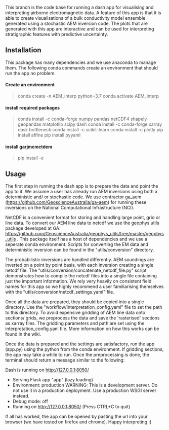 
This branch is the code base for running a dash app for visualising and interpreting
airborne electromagnetic data. A feature of this app is that it is able to create 
visualisations of a bulk conductivity model ensemble generated using a stochastic AEM 
inversion code. The plots that are generated with this app are interactive and can be used 
for interpreting stratigraphic features with predictive uncertainty.

## Installation

This package has many dependencies and we use anaconda to manage them. The following conda
commands create an environment that should run the app no problem.

#### Create an environment
>conda create -n AEM_interp python=3.7
>conda activate AEM_interp

#### install required packages
>conda install -c conda-forge numpy pandas netCDF4 shapely geopandas matplotlib scipy dash
>conda install -c conda-forge xarray dask bottleneck
>conda install -c scikit-learn
>conda install -c plotly
>pip install affine
>pip install pyyaml

#### install garjmcmctdem
>pip install -e <path to garjmcmctdem_utils>

## Usage

The first step in running the dash app is to prepare the data and point the app to it. We
assume a user has already run AEM inversions using both a deterministic and/ or stochastic
code. We use contractor ga_aem (https://github.com/GeoscienceAustralia/ga-aem) for 
running these inversions on the National Computational Infrastructure (NCI).

NetCDF is a convenient format for storing and handling large point, grid or line data. To 
convert our AEM line data to netcdf we use the geophys utils package developed at GA: 
 https://github.com/GeoscienceAustralia/geophys_utils/tree/master/geophys_utils .
This package itself has a host of dependencies and we use a seperate conda environment.
Scripts for converting the EM data and deterministic inversion can be found in the 
"utils/conversion" directory.

The probabilistic inversions are handled differently. AEM soundings are inverted on a point
by point basis, with each inversion creating a single netcdf file. The 
"utils/conversion/concatenate_netcdf_file.py" script demonstrates how to compile the netcdf
files into a single file containing just the important information. We rely very heavily 
on consistent field names for this app so we highly recommend a user familiarising
themselves with the  "utils/conversion/netcdf_settings.yaml" file.

Once all the data are prepared, they should be copied into a single directory. Use the
"workflow/interpretation_config.yaml" file to set the path to this directory. To avoid 
expensive gridding of AEM line data onto sections/ grids, we preprocess the data and save
the 'rasterised' sections as xarray files. The gridding parameters and path are set using
the interpretation_config.yanl file. More information on how this works can be found in
the wiki.

Once the data is prepared and the settings are satisfactory, run the app (app.py) 
using the python from the conda environment. If gridding sections, the app may take a
 while to run. Once the preprocessing is done, the terminal should return a message 
 similar to the following:
 
 Dash is running on http://127.0.0.1:8050/

 * Serving Flask app "app" (lazy loading)
 * Environment: production
   WARNING: This is a development server. Do not use it in a production deployment.
   Use a production WSGI server instead.
 * Debug mode: off
 * Running on http://127.0.0.1:8050/ (Press CTRL+C to quit)

If all has worked, the app can be opened by pasting the url into your browser (we have
tested on firefox and chrome). Happy interpreting :)


